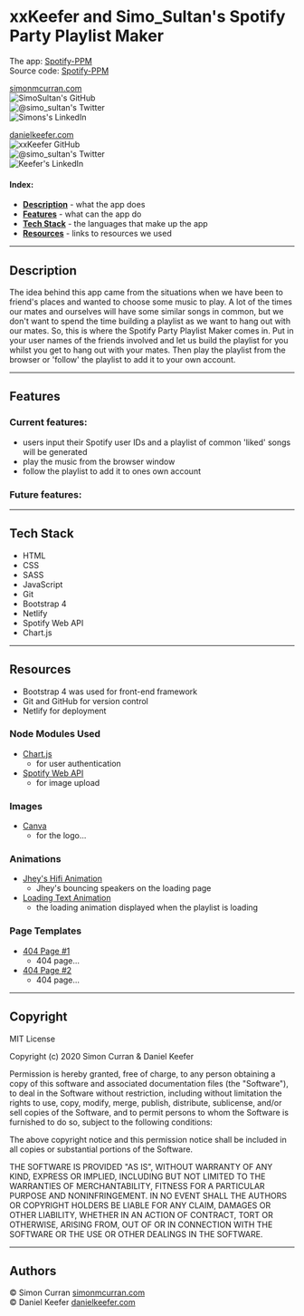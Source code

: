 # xxKeefer and Simo_Sultan's Spotify Party Playlist Maker

The app: [Spotify-PPM](https://driving-lesson-marketplace.herokuapp.com/)  
Source code: [Spotify-PPM](https://github.com/SimoSultan/dlm)

[simonmcurran.com](https://www.simonmcurran.com/)  
![SimoSultan's GitHub](https://img.shields.io/github/followers/SimoSultan?logo=GitHub&style=for-the-badge)  
![@simo_sultan's Twitter](https://img.shields.io/twitter/follow/simo_sultan?color=%234183C4&logo=twitter&style=for-the-badge)  
![Simons's LinkedIn](https://img.shields.io/badge/linkedin-%230077B5.svg?&style=for-the-badge&logo=linkedin&logoColor=white)

[danielkeefer.com](https://www.danielkeefer.com/)  
![xxKeefer GitHub](https://img.shields.io/github/followers/xxKeefer?logo=GitHub&style=for-the-badge)  
![@simo_sultan's Twitter](https://img.shields.io/twitter/follow/xxKeefer?color=%234183C4&logo=twitter&style=for-the-badge)  
![Keefer's LinkedIn](https://img.shields.io/badge/linkedin-%230077B5.svg?&style=for-the-badge&logo=linkedin&logoColor=white)



#### Index:
- [**Description**](#Description) - what the app does
- [**Features**](#Features) - what can the app do
- [**Tech Stack**](#Tech-Stack) - the languages that make up the app
- [**Resources**](#Resources) - links to resources we used



---



## Description

The idea behind this app came from the situations when we have been to friend's places and wanted to choose some music to play. A lot of the times our mates and ourselves will have some similar songs in common, but we don't want to spend the time building a playlist as we want to hang out with our mates. So, this is where the Spotify Party Playlist Maker comes in. Put in your user names of the friends involved and let us build the playlist for you whilst you get to hang out with your mates. Then play the playlist from the browser or 'follow' the playlist to add it to your own account. 



---



## Features	

### Current features:  
- users input their Spotify user IDs and a playlist of common 'liked' songs will be generated
- play the music from the browser window
- follow the playlist to add it to ones own account

### Future features:



---



## Tech Stack

- HTML
- CSS
- SASS
- JavaScript
- Git
- Bootstrap 4
- Netlify
- Spotify Web API
- Chart.js

---



## Resources

- Bootstrap 4 was used for front-end framework
- Git and GitHub for version control
- Netlify for deployment

### Node Modules Used
- [Chart.js](https://github.com/chartjs/Chart.js)
  - for user authentication
- [Spotify Web API](https://developer.spotify.com/documentation/web-api/)
  - for image upload

<!-- ### Icons
- [Capicon](https://mariodelvalle.github.io/CaptainIconWeb/)
  - not currently being used but will implement in future update -->

### Images
- [Canva](https://www.canva.com/design/DAEIOVa5ems/q-Y-EyYIIxNcoSLm1ATabA/edit)
  - for the logo...

### Animations
- [Jhey's Hifi Animation](https://codepen.io/jh3y/pen/rNxjPNX)
  - Jhey's bouncing speakers on the loading page
- [Loading Text Animation](https://codepen.io/brunjo/pen/ByjRPy)
  - the loading animation displayed when the playlist is loading

### Page Templates
- [404 Page #1](https://codepen.io/gavra/pen/upHzg)
  - 404 page...
- [404 Page #2](https://codepen.io/saransh/pen/aezht)
  - 404 page...

---


## Copyright

MIT License

Copyright (c) 2020 Simon Curran & Daniel Keefer

Permission is hereby granted, free of charge, to any person obtaining a copy
of this software and associated documentation files (the "Software"), to deal
in the Software without restriction, including without limitation the rights
to use, copy, modify, merge, publish, distribute, sublicense, and/or sell
copies of the Software, and to permit persons to whom the Software is
furnished to do so, subject to the following conditions:

The above copyright notice and this permission notice shall be included in all
copies or substantial portions of the Software.

THE SOFTWARE IS PROVIDED "AS IS", WITHOUT WARRANTY OF ANY KIND, EXPRESS OR
IMPLIED, INCLUDING BUT NOT LIMITED TO THE WARRANTIES OF MERCHANTABILITY,
FITNESS FOR A PARTICULAR PURPOSE AND NONINFRINGEMENT. IN NO EVENT SHALL THE
AUTHORS OR COPYRIGHT HOLDERS BE LIABLE FOR ANY CLAIM, DAMAGES OR OTHER
LIABILITY, WHETHER IN AN ACTION OF CONTRACT, TORT OR OTHERWISE, ARISING FROM,
OUT OF OR IN CONNECTION WITH THE SOFTWARE OR THE USE OR OTHER DEALINGS IN THE
SOFTWARE.


---

## Authors

© Simon Curran [simonmcurran.com](https://www.simonmcurran.com/)  
© Daniel Keefer [danielkeefer.com](https://www.danielkeefer.com/)